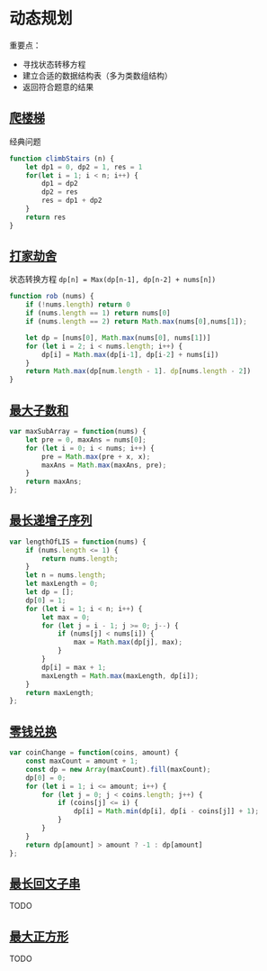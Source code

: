 # 动态规划

重要点：

- 寻找状态转移方程
- 建立合适的数据结构表（多为类数组结构）
- 返回符合题意的结果

## [爬楼梯](https://leetcode-cn.com/problems/climbing-stairs/)

经典问题

```js
function climbStairs (n) {
    let dp1 = 0, dp2 = 1, res = 1
    for(let i = 1; i < n; i++) {
        dp1 = dp2
        dp2 = res
        res = dp1 + dp2
    }
    return res
}
```

## [打家劫舍](https://leetcode.cn/problems/house-robber/description/)

状态转换方程 `dp[n] = Max(dp[n-1], dp[n-2] + nums[n])`

```js
function rob (nums) {
    if (!nums.length) return 0
    if (nums.length == 1) return nums[0]
    if (nums.length == 2) return Math.max(nums[0],nums[1]);

    let dp = [nums[0], Math.max(nums[0], nums[1])]
    for (let i = 2; i < nums.length; i++) {
        dp[i] = Math.max(dp[i-1], dp[i-2] + nums[i])
    }
    return Math.max(dp[num.length - 1]. dp[nums.length - 2])
}
```

## [最大子数和](https://leetcode.cn/problems/maximum-subarray/description/)

```js
var maxSubArray = function(nums) {
    let pre = 0, maxAns = nums[0];
    for (let i = 0; i < nums; i++) {
        pre = Math.max(pre + x, x);
        maxAns = Math.max(maxAns, pre);
    }
    return maxAns;
};
```

## [最长递增子序列](https://leetcode.cn/problems/longest-increasing-subsequence/description/)

```js
var lengthOfLIS = function(nums) {
    if (nums.length <= 1) {
        return nums.length;
    }
    let n = nums.length;
    let maxLength = 0;
    let dp = [];
    dp[0] = 1;
    for (let i = 1; i < n; i++) {
        let max = 0;
        for (let j = i - 1; j >= 0; j--) {
            if (nums[j] < nums[i]) {
                max = Math.max(dp[j], max);
            }
        }
        dp[i] = max + 1;
        maxLength = Math.max(maxLength, dp[i]);
    }
    return maxLength;
};
```

## [零钱兑换](https://leetcode.cn/problems/coin-change/description/)

```js
var coinChange = function(coins, amount) {
    const maxCount = amount + 1;
    const dp = new Array(maxCount).fill(maxCount);
    dp[0] = 0;
    for (let i = 1; i <= amount; i++) {
        for (let j = 0; j < coins.length; j++) {
            if (coins[j] <= i) {
                dp[i] = Math.min(dp[i], dp[i - coins[j]] + 1);
            }
        }
    }
    return dp[amount] > amount ? -1 : dp[amount]
};
```

## [最长回文子串](https://leetcode.cn/problems/longest-palindromic-substring/description/)

TODO

## [最大正方形](https://leetcode.cn/problems/maximal-square/solutions/)

TODO
